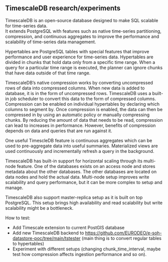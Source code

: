 ## TimescaleDB research/experiments
TimescaleDB is an open-source database designed to make SQL scalable for time-series data.  
It extends PostgreSQL with features such as native time-series partitioning, compression, and continuous aggregates to improve the performance and scalability of time-series data management.

Hypertables are PostgreSQL tables with special features that improve performance and user experience for time-series data. Hypertables are divided in chunks that hold data only from a specific time range. When a query for a particular time range is executed, the planner can ignore chunks that have data outside of that time range.

TimescaleDB’s native compression works by converting uncompressed rows of data into compressed columns. When new data is added to database, it is in the form of uncompressed rows. TimescaleDB uses a built-in job scheduler to convert this data to the form of compressed columns.
Compression can be enabled on individual hypertables by declaring which columns to segment by. Once compression is enabled, the data can then be compressed in by using an automatic policy or manually compressing chunks.
By reducing the amount of data that needs to be read, compression can lead to increases in performance. However, benefits of compression depends on data and queries that are run against it.

One useful TimescleDB feature is continuous aggregates which can be used to pre-aggregate data into useful summaries. Materialized views are used continuously and incrementally refresh a query in the background.

TimescaleDB has built-in support for horizontal scaling through its multi-node feature. One of the databases exists on an access node and stores metadata about the other databases. The other databases are located on data nodes and hold the actual data. Multi-node setup improves write scalability and query performance, but it can be more complex to setup and manage.

TimescaleDB also support master-replica setup as it is built on top PostgreSQL. This setup brings high availability and read scalability but write scalability might be a bottleneck.

How to test:
- Add Timescale extension to current PostGIS database
- Add new TimescaleDB backend to https://github.com/EURODEO/e-soh-datastore-poc/tree/main/tstester (main thing is to convert regular tables to hypertables) 
- Experiment with different setups (changing chunk_time_interval, maybe test how compression affects ingestion performance and so on).

